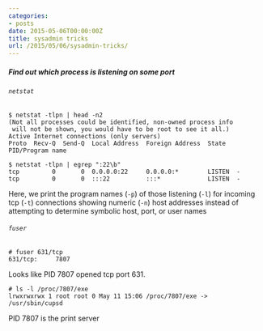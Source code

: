 ```yaml
---
categories:
- posts
date: 2015-05-06T00:00:00Z
title: sysadmin tricks
url: /2015/05/06/sysadmin-tricks/
---
```


##### Find out which process is listening on some port
###### `netstat`

    $ netstat -tlpn | head -n2
    (Not all processes could be identified, non-owned process info
     will not be shown, you would have to be root to see it all.)
    Active Internet connections (only servers)
    Proto  Recv-Q  Send-Q  Local Address  Foreign Address  State   PID/Program name
    
    $ netstat -tlpn | egrep ":22\b"
    tcp         0       0  0.0.0.0:22     0.0.0.0:*        LISTEN  -
    tcp         0       0  :::22          :::*             LISTEN  -

Here, we print the program names (`-p`)
of those listening (`-l`)
for incoming tcp (`-t`) connections
showing numeric (`-n`) host addresses instead of attempting to determine symbolic host, port, or user names

###### `fuser`

    # fuser 631/tcp
    631/tcp:     7807

Looks like PID 7807 opened tcp port 631.

    # ls -l /proc/7807/exe
    lrwxrwxrwx 1 root root 0 May 11 15:06 /proc/7807/exe -> /usr/sbin/cupsd

PID 7807 is the print server

